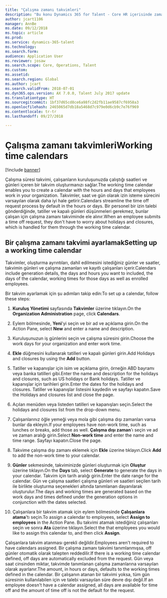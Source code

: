 ```yaml
---
title: "Çalışma zamanı takvimleri"
description: "Bu konu Dynamics 365 for Talent - Core HR içerisinde zaman takvimleri ile çalışmayı ve takvimleri kurmayı açıklar."
author: jcart1106
manager: AnnBe
ms.date: 09/12/2018
ms.topic: article
ms.prod: 
ms.service: dynamics-365-talent
ms.technology: 
ms.search.form: 
audience: Application User
ms.reviewer: josaw
ms.search.scope: Core, Operations, Talent
ms.custom: 
ms.assetid: 
ms.search.region: Global
ms.author: jcart
ms.search.validFrom: 2018-07-01
ms.dyn365.ops.version: AX 7.0.0, Talent July 2017 update
ms.translationtype: HT
ms.sourcegitcommit: 1bf37d65cd8ce6a98fc2d2fb11ae9587cf6958a3
ms.openlocfilehash: 2465065d7db18a5468d7c979e0d6cb9c7e76f969
ms.contentlocale: tr-tr
ms.lasthandoff: 09/27/2018

---
```


# <a name="working-time-calendars"></a><span data-ttu-id="09b64-103">Çalışma zamanı takvimleri</span><span class="sxs-lookup"><span data-stu-id="09b64-103">Working time calendars</span></span>

[!include [banner](includes/banner.md)]

<span data-ttu-id="09b64-104">Çalışma süresi takvimi, çalışanların kuruluşunuzda çalıştığı saatleri ve günleri içeren bir takvim oluşturmanızı sağlar.</span><span class="sxs-lookup"><span data-stu-id="09b64-104">The working time calendar enables you to create a calendar with the hours and days that employees work in your organization.</span></span> <span data-ttu-id="09b64-105">Takvimler, saat ve gün olarak izin isteme sürecini varsayılan olarak daha iyi hale getirir.</span><span class="sxs-lookup"><span data-stu-id="09b64-105">Calendars streamline the time off request process by default in the hours or days.</span></span> <span data-ttu-id="09b64-106">Bir personel bir izin talebi gönderdiğinde, tatiller ve kapalı günleri düşünmeleri gerekmez, bunlar çalışan için çalışma zamanı takviminde ele alınır.</span><span class="sxs-lookup"><span data-stu-id="09b64-106">When an employee submits a time off request, they don't have to worry about holidays and closures, which is handled for them through the working time calendar.</span></span>

## <a name="setting-up-a-working-time-calendar"></a><span data-ttu-id="09b64-107">Bir çalışma zamanı takvimi ayarlamak</span><span class="sxs-lookup"><span data-stu-id="09b64-107">Setting up a working time calendar</span></span>

<span data-ttu-id="09b64-108">Takvimler, oluşturma ayrıntıları, dahil edilmesini istediğiniz günler ve saatler, takvimin günleri ve çalışma zamanları ve kayıtlı çalışanları içerir.</span><span class="sxs-lookup"><span data-stu-id="09b64-108">Calendars include generation details, the days and hours you want to included, the days of the calendar, working times for those days as well as enrolled employees.</span></span> 

<span data-ttu-id="09b64-109">Bir takvim ayarlamak için şu adımları takip edin:</span><span class="sxs-lookup"><span data-stu-id="09b64-109">To set up a calendar, follow these steps:</span></span>

1. <span data-ttu-id="09b64-110">**Kuruluş Yönetimi** sayfasında **Takvimler** üzerine tıklayın.</span><span class="sxs-lookup"><span data-stu-id="09b64-110">On the **Organization Administration** page, click **Calendars**.</span></span>

2. <span data-ttu-id="09b64-111">Eylem bölmesinde, **Yeni**'yi seçin ve bir ad ve açıklama girin.</span><span class="sxs-lookup"><span data-stu-id="09b64-111">On the Action Pane, select **New** and enter a name and description.</span></span>

3. <span data-ttu-id="09b64-112">Kuruluşunuzun iş günlerini seçin ve çalışma süresini girin.</span><span class="sxs-lookup"><span data-stu-id="09b64-112">Choose the work days for your organization and enter work time.</span></span>

4. <span data-ttu-id="09b64-113">**Ekle** düğmesini kullanarak tatilleri ve kapalı günleri girin.</span><span class="sxs-lookup"><span data-stu-id="09b64-113">Add Holidays and closures by using the **Add** button.</span></span>

5. <span data-ttu-id="09b64-114">Tatiller ve kapanışlar için isim ve açıklama girin, örneğin ABD bayramı veya banka tatilleri gibi.</span><span class="sxs-lookup"><span data-stu-id="09b64-114">Enter the name and description for the holidays and closures, such as US holidays or Bank holidays.</span></span> <span data-ttu-id="09b64-115">Tatiller ve kapanışlar için tarihleri girin.</span><span class="sxs-lookup"><span data-stu-id="09b64-115">Enter the dates for the holidays and closures.</span></span> <span data-ttu-id="09b64-116">Tatiller ve kapanışlar listesini kaydedin ve sayfayı kapatın.</span><span class="sxs-lookup"><span data-stu-id="09b64-116">Save the Holidays and closures list and close the page.</span></span>

6. <span data-ttu-id="09b64-117">Açılan menüden veya listeden tatilleri ve kapanışları seçin.</span><span class="sxs-lookup"><span data-stu-id="09b64-117">Select the holidays and closures list from the drop-down menu.</span></span>

7. <span data-ttu-id="09b64-118">Çalışanlarınız öğle yemeği veya mola gibi çalışma dışı zamanları varsa bunlar da ekleyin.</span><span class="sxs-lookup"><span data-stu-id="09b64-118">If your employees have non-work time, such as lunches or breaks, add those as well.</span></span> <span data-ttu-id="09b64-119">**Çalışma dışı zaman**'ı seçin ve ad ve zaman aralığı girin.</span><span class="sxs-lookup"><span data-stu-id="09b64-119">Select **Non-work time** and enter the name and time range.</span></span> <span data-ttu-id="09b64-120">Sayfayı kapatın.</span><span class="sxs-lookup"><span data-stu-id="09b64-120">Close the page.</span></span> 

8. <span data-ttu-id="09b64-121">Takvime çalışma dışı zamanı eklemek için **Ekle** üzerine tıklayın.</span><span class="sxs-lookup"><span data-stu-id="09b64-121">Click **Add** to add the non-work time to your calendar.</span></span>

9. <span data-ttu-id="09b64-122">**Günler** sekmesinde, takviminizde günleri oluşturmak için **Oluştur** üzerine tıklayın.</span><span class="sxs-lookup"><span data-stu-id="09b64-122">On the **Days** tab, select **Generate** to generate the days in your calendar.</span></span> <span data-ttu-id="09b64-123">Takvim için tarih aralığı girin.</span><span class="sxs-lookup"><span data-stu-id="09b64-123">Enter the date range for the calendar.</span></span> <span data-ttu-id="09b64-124">Gün ve çalışma saatleri çalışma günleri ve saatleri seçilen tarih ile birlikte oluşturma seçenekleri altında tanımlanan dayanılarak oluşturulur.</span><span class="sxs-lookup"><span data-stu-id="09b64-124">The days and working times are generated based on the work days and times defined under the generation options in conjunction with the dates selected.</span></span>

10. <span data-ttu-id="09b64-125">Çalışanlara bir takvim atamak için eylem bölmesinde **Çalışanlara atama**'tı seçin.</span><span class="sxs-lookup"><span data-stu-id="09b64-125">To assign a calendar to employees, select **Assign to employees** in the Action Pane.</span></span> <span data-ttu-id="09b64-126">Bu takvimi atamak istediğiniz çalışanları seçin ve sonra **Ata** üzerine tıklayın.</span><span class="sxs-lookup"><span data-stu-id="09b64-126">Select the that employees you would like to assign this calendar to, and then click **Assign**.</span></span>

<span data-ttu-id="09b64-127">Çalışanlara takvim atanması gerekli değildir.</span><span class="sxs-lookup"><span data-stu-id="09b64-127">Employees aren't required to have calendars assigned.</span></span> <span data-ttu-id="09b64-128">Bir çalışma zamanı takvimi tanımlanmışsa, off günler otomatik olarak talepten reddedilir.</span><span class="sxs-lookup"><span data-stu-id="09b64-128">If there is a working time calendar defined, off days are automatically excluded from the request.</span></span> <span data-ttu-id="09b64-129">Gün veya saat cinsinden miktar, takvimde tanımlanan çalışma zamanlarına varsayılan olarak ayarlanır.</span><span class="sxs-lookup"><span data-stu-id="09b64-129">The amount, in hours or days, defaults to the working times defined in the calendar.</span></span> <span data-ttu-id="09b64-130">Bir çalışanın atanan bir takvimi yoksa, tüm gün süresinin kullanılabilen için ve talebi varsayılan süre devre dışı değil.</span><span class="sxs-lookup"><span data-stu-id="09b64-130">If an employee doesn't have a calendar assigned, all days are available for time off and the amount of time off is not the default for the request.</span></span> 

